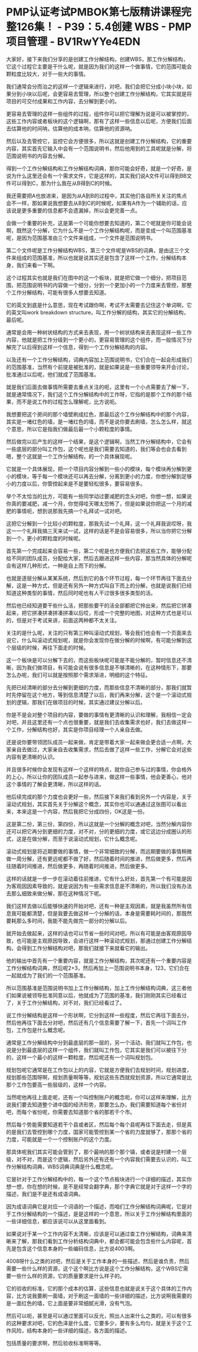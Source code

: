 # PMP认证考试PMBOK第七版精讲课程完整126集！ - P39：5.4创建 WBS - PMP项目管理 - BV1RwYYe4EDN

大家好，接下来我们分享的是创建工作分解结构，创建WBS，那工作分解结构，它这个过程它主要是干什么呢，就是因为我们的这样一个做事情，它的范围可能会颗粒度比较大，对于一些大的事情。

我们通常会分而治之的这样一个逻辑来进行，对吧，我们会把它分成小块小块，如果分到小块以后呢，会更容易去管理，所以整个创建工作分解结构，它其实就是将项目的可交付成果和工作内容，去分解到更小的。

更容易去管理的这样一些组件的过程，组件你可以把它理解为说是可以被掌控的，这些工作内容或者板块的这个逻辑啊，那有了这样一些信息以后呢，方便我们后面去估算他的时间呐，估算他的成本呐，估算他的资源呐。

然后以及去管控它，监控它会方便很多，所以这就是创建工作分解结构，它的重要内容，其实首先它输入中会有一个范围说明书，然后他用到的工具呢就是分解，将范围说明书的内容去分解。

得到一个工作分解结构和工作分解结构词典，那你可能会好奇，就是一个好奇，是说为什么这里还会有一个需求文件，它是这样的，其实我们说A文件可以得到BB文件可以得到C，那为什么我在从B得到C的时候。

我还需要把A也放进来，是因为从A到B的过程中，其实他们各自所关关注的焦点会不一样，那如果说我想要去从B到C的时候呢，如果有A作为一个辅助的话，应该说是更多重要的信息都不会遗漏掉，所以会更完善一点。

会做一个重要的补充，这是第一个可能你想要去知道的，第二个呢就是你可能会说啊，既然这个分解，它为什么不是一个工作分解结构呢，而是变成一个叫范围基准呢，是因为范围基准由三个文件来组成，一个文件是范围说明书。

第二个文件呢是工作分解结构WBS，第三个文件呢是WBS的词典，是由这三个文件来组成的范围基准，所以也就是说其实还是包含了这样一个工作，分解结构本身，我们来看一下啊。

这个过程其实也就是我们在图中的这一个板块，就是把它做一个细分，把项目范围，把范围说明书的内容做一个细分，分到一个更加小的一个力度来去管控，那整个工作分解结构，可能有很多人想要去知道。

它的英文到底是什么意思，现在考试跟你啊，考试不太需要去记住这个单词啊，它的英文叫work breakdown structure，叫工作分解的结构，其实它的分解结构，最后呢。

通常是会用一种树状结构的方式来去表现，用一个树状结构来去表现这样一些工作内容，他就是把工作分级到一个更小的，更容易管理的这个组件，而一般情况下分解完了以后得到这样一个信息，得到一个工作分解结构的内容。

以及还有一个工作分解结构，词典内容加上范围说明书，它们合在一起会形成我们的范围基准，当然有个前提是被批准的，就是如果说是一些重要领导来开会讨论，批准通过以后呢，他们就成了范围基准。

就是我们后面去做事情所需要去重点关注的呃，这里有一个小点需要去了解一下，就是通常情况下，我们这个工作分解结构中的工作呀，它指的是那个工作的那个结果，而不是说工作的过程怎么理解呢，比方说呃。

我想要把这个房间的那个墙壁刷成红色，那最后这个工作分解结构中的那个内容，其实是一堵红色的墙，是一堵红色的墙，而不是说你要去刷墙，怎么怎么样，就这个意思，所以它是指我们做最后最一个小颗粒度的事情。

然后做完以后产生的这样一个结果，是这个逻辑啊，当然工作分解结构中，它会有一些底层的部分叫工作包，这个呢也是我们需要去知道的，我们等会也会去看到嗯，整个这就是一个工作分解结构，的一个具体展现呢。

它就是一个具体展现，把一个项目内容分解到一些小的模块，每个模块再分解到更小的模块，等于每一个模块还可以再去分解，分离到更小的力度，你想分解到足够小的力度以后，你管控起来是不是要轻松很多，要容易很多。

举个不太恰当的比方，可能有一些同学动过要减肥的念头对吧，你想一想，如果说你真的要减肥，减一个月，你觉得哇天哪太恐怖了，但是如果说你把这一个月的减肥的事情呃，想到说那我先搞一个礼拜试一试对吧。

这把它分解到一个比较小的颗粒度，那我先试一个礼拜，这一个礼拜我说哎呀，我这一一个礼拜我搞三天来试一试，这样的话是不是会容易很多，所以当你把它分解到一个，更小的颗粒度的时候呢。

首先第一个完成起来会容易一些，第二个呢是也方便我们去把这些工作，能够分配给不同的团队成员，分配给大家，然后去跟进这样一些内容，那当然具体的分解呢会有这样几种形式，一种是自上而下的分解。

也就是逐层分解从某某系统，然后到它的各个环节过程，每一个环节再往下面去分解，这是一种方式，但是还有另外一种方式叫自下而上的分解，也就是说我们已经知道这种类型的事情，然后同时呢也有人干过很多很多类型的活。

然后他已经知道要干些什么活，把那些要干的活全部都把它拎出来，然后把它拼凑起来，把它拼凑拼凑拼凑拼凑以后哎，形成一个完整的地图，对这种方式也是可以的，但是对于考试来讲，前面这两种都不太关注。

关注的是什么呢，关注的只有第三种叫滚动式规划，等会我们也会有一个页面来去说它，什么叫滚动式规划呢，就是你会发现你在做分解的时候啊，有可能分解到这个层级的时候，再往下面走的时候。

这一个板块是可以分解下去的，而这些板块呢可能是不能分解的，暂时信息还不清晰，因为我们做项目，有可能会说有很多信息是不够清晰的，在这种情形下，那要怎么办呢，我们可以就是按照那个需求渐进，明细的这个特征。

先把已经清晰的部分去分解到更细的力度，而那些信息不清晰的部分，那我们就暂时先停留在这个地方，等到信息清楚了以后，我们再来分解，这个是一个滚动式规划的逻辑，那我们在做项目的时候，其实通过建议分解以后。

你是不是会对整个项目的内容，要做的事情有更清晰的认识和理解，我相信一定会对吧，并且这里还有一个点也很重要，就是我们去收集需求也好，我们去做这样一个工作，分解结构也好，其实是你项目经理一个人亲自去做。

还是说你要带领团队成员一起来做，肯定是带着大家一起来做会更合适一点啊，大家亲自去做过，大家亲自去收集需求，然后去做了这样一些工作，分解它会对这些内容有更清晰的认识。

并且很多时候你会发现有这样一个这样的特点，就你自己参与过的事情，你会格外的上心，所以让你的团队成员一起参与进来，做这样一些事情，他会更善心，他对这个事情的了解会更清晰，所以这样的话。

他后续完成的那个力度也会更好一些，然后接下来我们看到另外一个内容是，关于滚动式规划，其实首先关于分解这个概念，其实你也可以通通过这张图可以看出来，本来这是一个内容，然后我把它分成四份，OK这是一份。

这是第二份，第三份，第四份，所以这就是一个分解的概念对吧，当然分解内容你还可以把它再分到更细的力度，对不对，分的更细的力度，或它这边分成圈认的形式，这是在做分解，而至于说滚动式规划，它什么概念呢。

滚动式规划是将近期要做的事情，做一个非常细致的分解，而远期要做的事情稍微做一周分解，还有更远呢都不做了好，然后随着时间的推进，然后做更多，然后再往随着时间推进，然后做更多，再随着时间推进，然后做更多。

这样的话就是一步一步在滚动着往前推进，它有什么好处，首先第一个有可能是因为客观因因素导致的，就是说因为有一些需求信息是不清晰的，所以我们没有办法去那么细致来做分解，那在这种情况下呢。

我们这样去做以后能够快速的开始对吧，还有一种是主观因素，就是我虽然所有信息我可能都清楚，但是我要去做这样一个分解的话，本身是需要耗时间的，那既然要耗那么多时间，我能不能先做完一部分的分解以后。

就开始去做起来，这样的话也可以节省一些时间对吧，所以有可能是由客观原因导致，也可能是主观原因导致，会进行这样一种滚动式规划，那通过创建工作分解结构，会得到工作分解结构对吧，那我们就接下来就看它的输出。

他的输出中首先有一个重要内容，就是工作分解结构，其次呢还有一个重要内容是工作分解结构词典，然后呢2+3，然后再加上一范围说明书本身，123，它们合在一起就成为了我们的一个范围基准。

所以范围基准是范围说明书加上工作分解结构，加上工作分解结构词典，这三者他们如果说被领导批准同意以后，他就成为了范围的基准，我们刚刚其实已经看过了，关于工作分解结构，对不对，我们已经看过了。

说工作分解结构是这样一个形状啊，它分到这样一些程度，然后它再往下面去分，然后他再往下面去分对吧，然后还有几个信息需要了解一下，首先一个词叫工作包，工作包是什么概念呢。

通常是工作分解结构中分到最底层的那一层的，另一个活动，我们就叫工作包，也说是分到最底层的这样一个组件，我们就叫工作包，它其实是我们可以被往下分的，这样一个最小的这样一颗粒度，然后呢还有一个词叫规划包。

规划包呢它通常是在工作包以上的内容，它就是方便我们去规划时间，规划进度，规划那些范围呀啊，规划质量啊等等，规划这些东西就规划资源，所以它通常是比那个工作包要高一些层级的，这样一个内容。

当然呢他再往上面走呢，还有一个叫控制账户的概念呃，你可以这样来理解，比方说我们要去知道整个进中国的经济形势，那要怎么办，我们需要知道每个省份对吧，而每个省份呢，你需要去知道那个省的那若干个市。

然后每个势能需要知道若干个县或者区，然后每个每个县呢再往下面去走，但是真的是我们去管控到哪个力度，国家可能管控到某一个省的力度就够了，那那个省的力度，可能就是一个一个控制账户的这个力度。

那具体呢我们其实可能会管到了，那个最响的那个那个镇，或者说是村建一个层级，对不对，而是这个逻辑，然后另外还有还有一个内容我们需要去认识的，叫工作分解结构词典，WBS词典词典是什么概念呢。

它是针对于工作分解结构中的，每一个这个节点板块进行一个详细的描述，其实你想一想，你在想的时候，是不是经常会翻字典，那个字典它就是对于这样一个字的描述，我们是不是还有成语词典。

因为成语词典它是对应一个词语的一个描述，而咱们工作分解结构词典呢，它是对于工作分解结构的一个描述，是是这样的一个意思，所以关于工作分解结构里面的一些详细信息，都应该说可以从这里面看到。

如果说对于某一个工作内容不太清晰，应该是可以通过查工作分解结构，词典来清晰来了解，那我们看到工作分析结构词典中，都会都可能会包含些什么内容呢，首先是包含这个信息本身的一些编码信息，比方说4003啊。

4008呀什么之类的对吧，然后是关于工作本身的一些描述，然后是谁负责，然后需要一些什么样的资源，这个这个啊比方说是这个工作分解结构，这个WBS它需要一些什么样的资源，它的质量要求是什么样子的。

它的验收的标准，它的那个成本的估算，这些信息也就是说关于这个具体的工作内容，比方说我要刷一面墙，对于刷这一面墙的一些详细的描述，比方说啊我需要的是一面红色的墙，它上面是要非常细腻光滑，没有气泡。

然后可以呃，甚至是可以通过里面可以反光，照出人出来什么之类的，可以有很多的这种要求对吧，它的色泽是什么度，它要多少，要有多么均匀，就是关于这个工作风险，结构本身的一些详细的描述，各方面的描述。

包括质量的要求啊，然后验收标准啊等等。